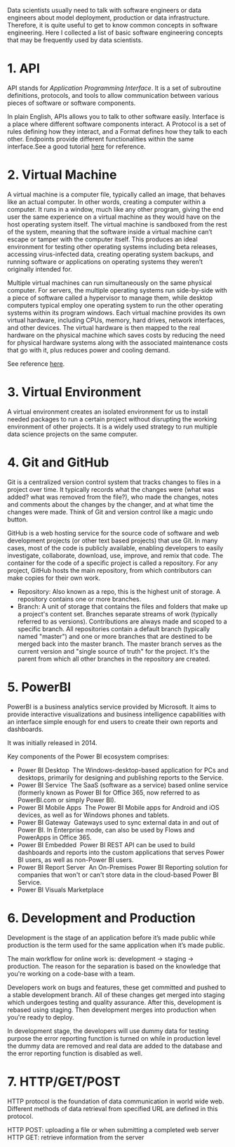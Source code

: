 Data scientists usually need to talk with software engineers or data engineers about model deployment, production or data infrastructure. Therefore, it is quite useful to get to know common concepts in software engineering. Here I collected a list of basic software engineering concepts that may be frequently used by data scientists.

# 1. API

API stands for _Application Programming Interface_. It is a set of subroutine definitions, protocols, and tools to allow communication between various pieces of software or software components.

In plain English, APIs allows you to talk to other software easily. Interface is a place where different software components interact. A Protocol is a set of rules defining how they interact, and a Format defines how they talk to each other. Endpoints provide different functionalities within the same interface.See a good tutorial [here](https://medium.com/@tyteen4a03/how-apis-work-an-analogy-for-dummies-ac6ee1d1671b) for reference.

# 2. Virtual Machine

A virtual machine is a computer file, typically called an image, that behaves like an actual computer. In other words, creating a computer within a computer. It runs in a window, much like any other program, giving the end user the same experience on a virtual machine as they would have on the host operating system itself. The virtual machine is sandboxed from the rest of the system, meaning that the software inside a virtual machine can’t escape or tamper with the computer itself. This produces an ideal environment for testing other operating systems including beta releases, accessing virus-infected data, creating operating system backups, and running software or applications on operating systems they weren’t originally intended for.

Multiple virtual machines can run simultaneously on the same physical computer. For servers, the multiple operating systems run side-by-side with a piece of software called a hypervisor to manage them, while desktop computers typical employ one operating system to run the other operating systems within its program windows. Each virtual machine provides its own virtual hardware, including CPUs, memory, hard drives, network interfaces, and other devices. The virtual hardware is then mapped to the real hardware on the physical machine which saves costs by reducing the need for physical hardware systems along with the associated maintenance costs that go with it, plus reduces power and cooling demand.

See reference [here](https://azure.microsoft.com/en-us/overview/what-is-a-virtual-machine/).

# 3. Virtual Environment

A virtual environment creates an isolated environment for us to install needed packages to run a certain project without disrupting the working environment of other projects. It is a widely used strategy to run multiple data science projects on the same computer.

# 4. Git and GitHub

Git is a centralized version control system that tracks changes to files in a project over time. It typically records what the changes were (what was added? what was removed from the file?), who made the changes, notes and comments about the changes by the changer, and at what time the changes were made. Think of Git and version control like a magic undo button.
 
GitHub is a web hosting service for the source code of software and web development projects (or other text based projects) that use Git. In many cases, most of the code is publicly available, enabling developers to easily investigate, collaborate, download, use, improve, and remix that code. The container for the code of a specific project is called a repository.
For any project, GitHub hosts the main repository, from which contributors can make copies for their own work.
- Repository: Also known as a repo, this is the highest unit of storage. A repository contains one or more branches.
- Branch: A unit of storage that contains the files and folders that make up a project's content set. Branches separate streams of work (typically referred to as versions). Contributions are always made and scoped to a specific branch. All repositories contain a default branch (typically named "master") and one or more branches that are destined to be merged back into the master branch. The master branch serves as the current version and "single source of truth" for the project. It's the parent from which all other branches in the repository are created.

# 5. PowerBI

PowerBI is a business analytics service provided by Microsoft. It aims to provide interactive visualizations and business intelligence capabilities with an interface simple enough for end users to create their own reports and dashboards. 

It was initially released in 2014.

Key components of the Power BI ecosystem comprises: 
- Power BI Desktop 
	The Windows-desktop-based application for PCs and desktops, primarily for designing and publishing reports to the Service.
- Power BI Service 
	The SaaS (software as a service) based online service (formerly known as Power BI for Office 365, now referred to as PowerBI.com or simply Power BI).
- Power BI Mobile Apps 
	The Power BI Mobile apps for Android and iOS devices, as well as for Windows phones and tablets.
- Power BI Gateway 
	Gateways used to sync external data in and out of Power BI. In Enterprise mode, can also be used by Flows and PowerApps in Office 365.
- Power BI Embedded 
	Power BI REST API can be used to build dashboards and reports into the custom applications that serves Power BI users, as well as non-Power BI users.
- Power BI Report Server 
	An On-Premises Power BI Reporting solution for companies that won't or can't store data in the cloud-based Power BI Service.
- Power BI Visuals Marketplace 

# 6. Development and Production

Development is the stage of an application before it’s made public while production is the term used for the same application when it’s made public.

The main workflow for online work is: development -> staging -> production. The reason for the separation is based on the knowledge that you're working on a code-base with a team.

Developers work on bugs and features, these get committed and pushed to a stable development branch. All of these changes get merged into staging which undergoes testing and quality assurance. After this, development is rebased using staging. Then development merges into production when you're ready to deploy.

In development stage, the developers will use dummy data for testing purpose the error reporting function is turned on while in production level the dummy data are removed and real data are added to the database and the error reporting function is disabled as well.

# 7. HTTP/GET/POST
HTTP protocol is the foundation of data communication in world wide web. Different methods of data retrieval from specified URL are defined in this protocol.

HTTP POST: uploading a file or when submitting a completed web server
HTTP GET: retrieve information from the server
